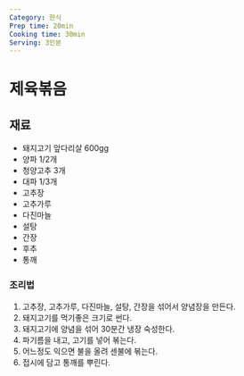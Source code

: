 ```yaml
---
Category: 한식
Prep time: 20min
Cooking time: 30min
Serving: 3인분
---
```


# 제육볶음

## 재료
 * 돼지고기 앞다리살 600gg
 * 양파 1/2개
 * 청양고추 3개
 * 대파 1/3개
 * 고추장
 * 고추가루
 * 다진마늘
 * 설탕
 * 간장
 * 후추
 * 통깨

### 조리법
1. 고추장, 고추가루, 다진마늘, 설탕, 간장을 섞어서 양념장을 만든다.
2. 돼지고기를 먹기좋은 크기로 썬다.
3. 돼지고기에 양념을 섞어 30분간 냉장 숙성한다.
4. 파기름을 내고, 고기를 넣어 볶는다.
5. 어느정도 익으면 불을 올려 센불에 볶는다.
6. 접시에 담고 통깨를 뿌린다.